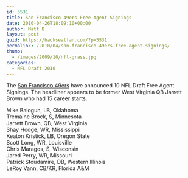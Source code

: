 ```yaml
---
id: 5531
title: San Francisco 49ers Free Agent Signings
date: 2010-04-26T18:09:10+00:00
author: Matt B.
layout: post
guid: https://backseatfan.com/?p=5531
permalink: /2010/04/san-francisco-49ers-free-agent-signings/
thumb:
  - /images/2009/10/nfl-grass.jpg
categories:
  - NFL Draft 2010
---
```


<div class="entry">
  <p>
    The <a href="http://www.49ers.com/news-and-events/article-2/49ers-Announce-Undrafted-Free-Agents/4caad3df-6632-449a-b314-e32989752165">San Francisco 49ers</a> have announced 10 NFL Draft Free Agent Signings. The headliner appears to be former West Virginia QB Jarrett Brown who had 15 career starts.
  </p>

  <p>
    Mike Balogun, LB, Oklahoma<br /> Tremaine Brock, S, Minnesota<br /> Jarrett Brown, QB, West Virginia<br /> Shay Hodge, WR, Mississippi<br /> Keaton Kristick, LB, Oregon State<br /> Scott Long, WR, Louisville<br /> Chris Maragos, S, Wisconsin<br /> Jared Perry, WR, Missouri<br /> Patrick Stoudamire, DB, Western Illinois<br /> LeRoy Vann, CB/KR, Florida A&M
  </p>
</div>
